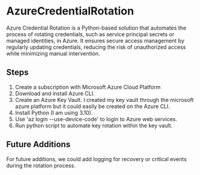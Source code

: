 # AzureCredentialRotation
Azure Credential Rotation is a Python-based solution that automates the process of rotating credentials, such as service principal secrets or managed identities, in Azure. It ensures secure access management by regularly updating credentials, reducing the risk of unauthorized access while minimizing manual intervention.


## Steps

1. Create a subscription with Microsoft Azure Cloud Platform
2. Download and install Azure CLI.
3. Create an Azure Key Vault. I created my key vault through the microsoft azure platform but it could easily be created on the Azure CLI. 
4. Install Python (I am using 3.10).
5. Use 'az login --use-device-code' to login to Azure web services.
6. Run python script to automate key rotation within the key vault.


## Future Additions
For future additions, we could add logging for recovery or critical events during the rotation process.
